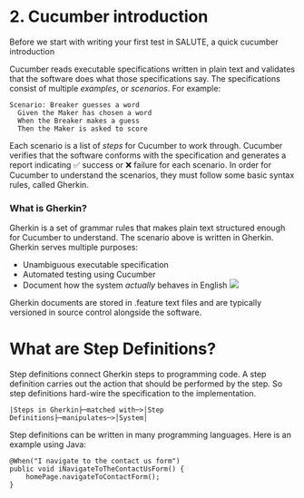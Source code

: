 # 2. Cucumber introduction
Before we start with writing your first test in SALUTE, a quick cucumber introduction

Cucumber reads executable specifications written in plain text and validates that the software does what those specifications say. The specifications consist of multiple _examples_, or _scenarios_. For example:
```
Scenario: Breaker guesses a word
  Given the Maker has chosen a word
  When the Breaker makes a guess
  Then the Maker is asked to score
```
Each scenario is a list of _steps_ for Cucumber to work through. Cucumber verifies that the software conforms with the specification and generates a report indicating ✅ success or ❌ failure for each scenario.
In order for Cucumber to understand the scenarios, they must follow some basic syntax rules, called Gherkin.

### What is Gherkin?
Gherkin is a set of grammar rules that makes plain text structured enough for Cucumber to understand. The scenario above is written in Gherkin.
Gherkin serves multiple purposes:
* Unambiguous executable specification
* Automated testing using Cucumber
* Document how the system _actually_ behaves in English
![](2.%20Cucumber%20introduction/single-source-of-truth-256x256.png)

Gherkin documents are stored in .feature text files and are typically versioned in source control alongside the software.

# What are Step Definitions?
 Step definitions connect Gherkin steps to programming code. A step definition carries out the action that should be performed by the step. So step definitions hard-wire the specification to the implementation.
```
|Steps in Gherkin├─matched with─>│Step Definitions├─manipulates─>│System│
```

Step definitions can be written in many programming languages. Here is an example using Java:

```
@When("I navigate to the contact us form")
public void iNavigateToTheContactUsForm() {
    homePage.navigateToContactForm();
}
```